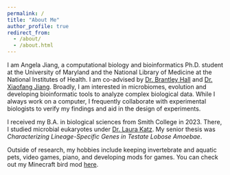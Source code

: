 ```yaml
---
permalink: /
title: "About Me"
author_profile: true
redirect_from: 
  - /about/
  - /about.html
---
```


I am Angela Jiang, a computational biology and bioinformatics Ph.D. student at the University of Maryland and the National Library of Medicine at the National Institutes of Health. I am co-advised by [Dr. Brantley Hall](https://scholar.google.com/citations?hl=en&user=zgcl-SoAAAAJ&view_op=list_works) and [Dr. Xiaofang Jiang](https://www.ncbi.nlm.nih.gov/CBBresearch/jianglab/index.html). Broadly, I am interested in microbiomes, evolution and developing bioinformatic tools to analyze complex biological data. While I always work on a computer, I frequently collaborate with experimental biologists to verify my findings and aid in the design of experiments.

I received my B.A. in biological sciences from Smith College in 2023. There, I studied microbial eukaryotes under [Dr. Laura Katz](https://www.science.smith.edu/katz-lab/). My senior thesis was *Characterizing Lineage-Specific Genes in Testate Lobose Amoebae*.

Outside of research, my hobbies include keeping invertebrate and aquatic pets, video games, piano, and developing mods for games. You can check out my Minecraft bird mod [here](https://github.com/frikinzi/frikinzis_fauna).
